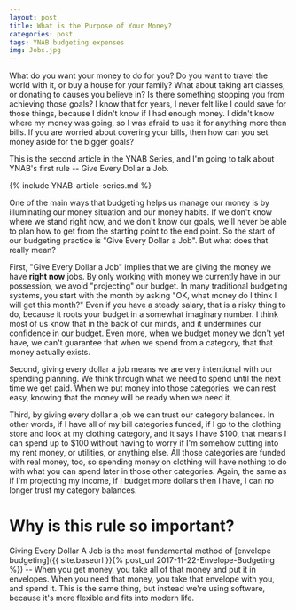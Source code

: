 ```yaml
---
layout: post
title: What is the Purpose of Your Money?
categories: post
tags: YNAB budgeting expenses 
img: Jobs.jpg
---
```


What do you want your money to do for you? Do you want to travel the world with it, or buy a house for your family? What about taking art classes, or donating to causes you believe in? Is there something stopping you from achieving those goals? I know that for years, I never felt like I could save for those things, because I didn't know if I had enough money. I didn't know where my money was going, so I was afraid to use it for anything more then bills. If you are worried about covering your bills, then how can you set money aside for the bigger goals?

This is the second article in the YNAB Series, and I'm going to talk about YNAB's first rule -- Give Every Dollar a Job.

<!--more-->

{% include YNAB-article-series.md %}

One of the main ways that budgeting helps us manage our money is by illuminating our money situation and our money habits. If we don't know where we stand right now, and we don't know our goals, we'll never be able to plan how to get from the starting point to the end point. So the start of our budgeting practice is "Give Every Dollar a Job". But what does that really mean?

First, "Give Every Dollar a Job" implies that we are giving the money we have **right now** jobs. By only working with money we currently have in our possession, we avoid "projecting" our budget. In many traditional budgeting systems, you start with the month by asking "OK, what money do I think I will get this month?" Even if you have a steady salary, that is a risky thing to do, because it roots your budget in a somewhat imaginary number. I think most of us know that in the back of our minds, and it undermines our confidence in our budget. Even more, when we budget money we don't yet have, we can't guarantee that when we spend from a category, that that money actually exists.

Second, giving every dollar a job means we are very intentional with our spending planning. We think through what we need to spend until the next time we get paid. When we put money into those categories, we can rest easy, knowing that the money will be ready when we need it.

Third, by giving every dollar a job we can trust our category balances. In other words, if I have all of my bill categories funded, if I go to the clothing store and look at my clothing category, and it says I have $100, that means I can spend up to $100 without having to worry if I'm somehow cutting into my rent money, or utilities, or anything else. All those categories are funded with real money, too, so spending money on clothing will have nothing to do with what you can spend later in those other categories. Again, the same as if I'm projecting my income, if I budget more dollars then I have, I can no longer trust my category balances.

# Why is this rule so important?
Giving Every Dollar A Job is the most fundamental method of [envelope budgeting]({{ site.baseurl }}{% post_url 2017-11-22-Envelope-Budgeting %}) -- When you get money, you take all of that money and put it in envelopes. When you need that money, you take that envelope with you, and spend it. This is the same thing, but instead we're using software, because it's more flexible and fits into modern life.
